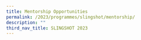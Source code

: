 ```yaml
---
title: Mentorship Opportunities
permalink: /2023/programmes/slingshot/mentorship/
description: ""
third_nav_title: SLINGSHOT 2023
---
```

